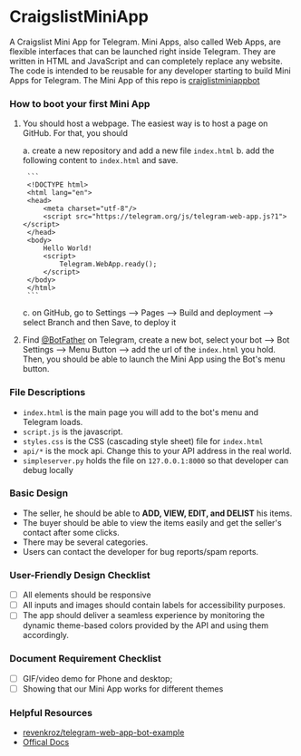 # CraigslistMiniApp

A Craigslist Mini App for Telegram.
Mini Apps, also called Web Apps, are flexible interfaces that can be launched right inside Telegram.
They are written in HTML and JavaScript and can completely replace any website.
The code is intended to be reusable for any developer starting to build Mini Apps for Telegram.
The Mini App of this repo is [craiglistminiappbot](https://t.me/craiglistminiappbot)

### How to boot your first Mini App

1. You should host a webpage. The easiest way is to host a page on GitHub. For that, you should

    a. create a new repository and add a new file `index.html`
    b. add the following content to `index.html` and save.
   
        ```
        <!DOCTYPE html>
        <html lang="en">
        <head>
            <meta charset="utf-8"/>
            <script src="https://telegram.org/js/telegram-web-app.js?1"></script>
        </head>
        <body>
            Hello World!
            <script>
                Telegram.WebApp.ready();
            </script>
        </body>
        </html>
        ```

    c. on GitHub, go to Settings --> Pages --> Build and deployment --> select Branch and then Save, to deploy it

2. Find [@BotFather](https://t.me/BotFather) on Telegram, create a new bot, select your bot --> Bot Settings --> Menu Button --> add the url of the `index.html` you hold. Then, you should be able to launch the Mini App using the Bot's menu button.

### File Descriptions

* `index.html` is the main page you will add to the bot's menu and Telegram loads.
* `script.js` is the javascript.
* `styles.css` is the CSS (cascading style sheet) file for `index.html`
* `api/*` is the mock api. Change this to your API address in the real world.
* `simpleserver.py` holds the file on `127.0.0.1:8000` so that developer can debug locally

### Basic Design

* The seller, he should be able to __ADD, VIEW, EDIT, and DELIST__ his items.
* The buyer should be able to view the items easily and get the seller's contact after some clicks.
* There may be several categories.
* Users can contact the developer for bug reports/spam reports.

### User-Friendly Design Checklist

- [ ] All elements should be responsive
- [ ] All inputs and images should contain labels for accessibility purposes.
- [ ] The app should deliver a seamless experience by monitoring the dynamic theme-based colors provided by the API and using them accordingly.

### Document Requirement Checklist

- [ ] GIF/video demo for Phone and desktop;
- [ ] Showing that our Mini App works for different themes

### Helpful Resources

* [revenkroz/telegram-web-app-bot-example](https://github.com/revenkroz/telegram-web-app-bot-example/tree/master)
* [Offical Docs](https://core.telegram.org/bots/webapps)
